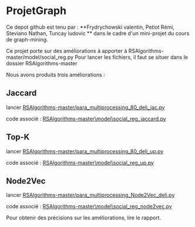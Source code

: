 # ProjetGraph

Ce depot github est tenu par :
**Frydrychowski valentin, Petiot Rémi, Steviano Nathan, Tuncay ludovic **
dans le cadre d'un mini-projet du cours de graph-mining.

Ce projet porte sur des améliorations à apporter à RSAlgorithms-master/model/social_reg.py
Pour lancer les fichiers, il faut se situer dans le dossier RSAlgorithms-master

Nous avons produits trois améliorations :

## Jaccard

lancer [RSAlgorithms-master/para_multiprocessing_80_deli_jac.py](https://github.com/vfrydrychowski/ProjetGraph/blob/71a88d9786f0c6b03e83f6f0e439440722eb8131/RSAlgorithms-master/para_multiprocessing_80_deli_up.py#L1)

code associé : [RSAlgorithms-master\model\social_reg_jaccard.py](https://github.com/vfrydrychowski/ProjetGraph/blob/71a88d9786f0c6b03e83f6f0e439440722eb8131/RSAlgorithms-master/model/social_reg_jaccard.py#L1)

## Top-K

lancer [RSAlgorithms-master/para_multiprocessing_80_deli_up.py](https://github.com/vfrydrychowski/ProjetGraph/blob/71a88d9786f0c6b03e83f6f0e439440722eb8131/RSAlgorithms-master/para_multiprocessing_80_deli_up.py#L1)

code associé : [RSAlgorithms-master\model\social_reg_up.py](https://github.com/vfrydrychowski/ProjetGraph/blob/71a88d9786f0c6b03e83f6f0e439440722eb8131/RSAlgorithms-master/model/social_reg_jaccard.py#L1)

## Node2Vec

lancer [RSAlgorithms-master/para_multiprocessing_Node2Vec_deli.py](https://github.com/vfrydrychowski/ProjetGraph/blob/71a88d9786f0c6b03e83f6f0e439440722eb8131/RSAlgorithms-master/para_multiprocessing_80_deli_up.py#L1)

code associé : [RSAlgorithms-master\model\social_reg_node2vec.py](https://github.com/vfrydrychowski/ProjetGraph/blob/71a88d9786f0c6b03e83f6f0e439440722eb8131/RSAlgorithms-master/model/social_reg_node2vec.py#L142)


Pour obtenir des précisions sur les améliorations, lire le rapport.
